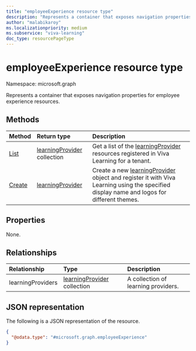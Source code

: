 ```yaml
---
title: "employeeExperience resource type"
description: "Represents a container that exposes navigation properties for employee experience resources."
author: "malabikaroy"
ms.localizationpriority: medium
ms.subservice: "viva-learning"
doc_type: resourcePageType
---
```


# employeeExperience resource type

Namespace: microsoft.graph

Represents a container that exposes navigation properties for employee experience resources.

## Methods

|Method|Return type|Description|
|:---|:---|:---|
|[List](../api/employeeexperience-list-learningproviders.md)|[learningProvider](../resources/learningprovider.md) collection|Get a list of the [learningProvider](../resources/learningprovider.md) resources registered in Viva Learning for a tenant.|
|[Create](../api/employeeexperience-post-learningproviders.md)|[learningProvider](../resources/learningprovider.md)|Create a new [learningProvider](../resources/learningprovider.md) object and register it with Viva Learning using the specified display name and logos for different themes.|

## Properties

None.

## Relationships

|Relationship|Type|Description|
|:---|:---|:---|
|learningProviders|[learningProvider](../resources/learningprovider.md) collection|A collection of learning providers.|

## JSON representation

The following is a JSON representation of the resource.

<!-- {
  "blockType": "resource",
  "keyProperty": "id",
  "@odata.type": "microsoft.graph.employeeExperience",
  "openType": false
}
-->
``` json
{
  "@odata.type": "#microsoft.graph.employeeExperience"
}
```
